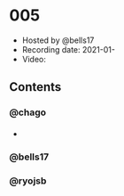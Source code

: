 # 005

- Hosted by @bells17
- Recording date: 2021-01-
- Video: 

## Contents

### @chago

####  []()
-

### @bells17



### @ryojsb


